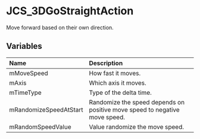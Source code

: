 # JCS_3DGoStraightAction

Move forward based on their own direction.

## Variables

| Name                   | Description                                                                |
|:-----------------------|:---------------------------------------------------------------------------|
| mMoveSpeed             | How fast it moves.                                                         |
| mAxis                  | Which axis it moves.                                                       |
| mTimeType              | Type of the delta time.                                                    |
| mRandomizeSpeedAtStart | Randomize the speed depends on positive move speed to negative move speed. |
| mRandomSpeedValue      | Value randomize the move speed.                                            |
